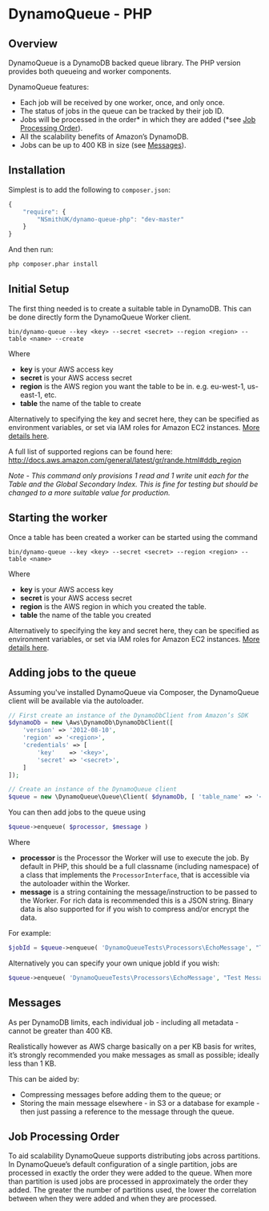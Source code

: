 # DynamoQueue - PHP

Overview
------------
DynamoQueue is a DynamoDB backed queue library. The PHP version provides both queueing and worker components.

DynamoQueue features:

* Each job will be received by one worker, once, and only once.
* The status of jobs in the queue can be tracked by their job ID.
* Jobs will be processed in the order\* in which they are added (\*see [Job Processing Order](#job-processing-order)).
* All the scalability benefits of Amazon’s DynamoDB.
* Jobs can be up to 400 KB in size (see [Messages](#messages)).


Installation
------------

Simplest is to add the following to `composer.json`:

```javascript
{
    "require": {
        "NSmithUK/dynamo-queue-php": "dev-master"
    }
}
```

And then run:

```bash
php composer.phar install
```

Initial Setup
------------
The first thing needed is to create a suitable table in DynamoDB. This can be done directly form the DynamoQueue Worker client.

```
bin/dynamo-queue --key <key> --secret <secret> --region <region> --table <name> --create
```

Where

* **key** is your AWS access key
* **secret** is your AWS access secret
* **region** is the AWS region you want the table to be in. e.g. eu-west-1, us-east-1, etc.
* **table** the name of the table to create

Alternatively to specifying the key and secret here, they can be specified as environment variables, or set via IAM roles for Amazon EC2 instances. [More details here](http://docs.aws.amazon.com/aws-sdk-php/v3/guide/guide/credentials.html). 

A full list of supported regions can be found here: <http://docs.aws.amazon.com/general/latest/gr/rande.html#ddb_region>

_Note - This command only provisions 1 read and 1 write unit each for the Table and the Global Secondary Index. This is fine for testing but should be changed to a more suitable value for production._

Starting the worker
------------
Once a table has been created a worker can be started using the command
```
bin/dynamo-queue --key <key> --secret <secret> --region <region> --table <name>
```
Where

* **key** is your AWS access key
* **secret** is your AWS access secret
* **region** is the AWS region in which you created the table.
* **table** the name of the table you created

Alternatively to specifying the key and secret here, they can be specified as environment variables, or set via IAM roles for Amazon EC2 instances. [More details here](http://docs.aws.amazon.com/aws-sdk-php/v3/guide/guide/credentials.html). 

Adding jobs to the queue
------------
Assuming you've installed DynamoQueue via Composer, the DynamoQueue client will be available via the autoloader.

```php
// First create an instance of the DynamoDbClient from Amazon’s SDK
$dynamoDb = new \Aws\DynamoDb\DynamoDbClient([
    'version' => '2012-08-10',
    'region' => '<region>',
    'credentials' => [
        'key'    => '<key>',
        'secret' => '<secret>',
    ]
]);

// Create an instance of the DynamoQueue client
$queue = new \DynamoQueue\Queue\Client( $dynamoDb, [ 'table_name' => '<table name>' ] );
```

You can then add jobs to the queue using 

```php
$queue->enqueue( $processor, $message )
```

Where

* **processor** is the Processor the Worker will use to execute the job. By default in PHP, this should be a full classname (including namespace) of a class that implements the `ProcessorInterface`, that is accessible via the autoloader within the Worker.
* **message** is a string containing the message/instruction to be passed to the Worker. For rich data is recommended this is a JSON string. Binary data is also supported for if you wish to compress and/or encrypt the data.

For example:

```php
$jobId = $queue->enqueue( 'DynamoQueueTests\Processors\EchoMessage', "Test Message" );
```

Alternatively you can specify your own unique jobId if you wish:
 
```php
$queue->enqueue( 'DynamoQueueTests\Processors\EchoMessage', "Test Message", "id-1" );
```


Messages
------------
As per DynamoDB limits, each individual job - including all metadata - cannot be greater than 400 KB.

Realistically however as AWS charge basically on a per KB basis for writes, it’s strongly recommended you make messages as small as possible; ideally less than 1 KB.

This can be aided by:

* Compressing messages before adding them to the queue; or
* Storing the main message elsewhere - in S3 or a database for example - then just passing a reference to the message through the queue.


Job Processing Order
------------
To aid scalability DynamoQueue supports distributing jobs across partitions. In DynamoQueue’s default configuration of a single partition, jobs are processed in exactly the order they were added to the queue. When more than partition is used jobs are processed in approximately the order they added. The greater the number of partitions used, the lower the correlation between when they were added and when they are processed.